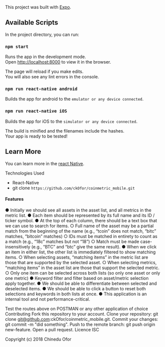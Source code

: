 This project was built with [Expo](https://expo.dev/).

## Available Scripts

In the project directory, you can run:

### `npm start`

Runs the app in the development mode.<br>
Open [http://localhost:8000](http://localhost:3000) to view it in the browser.

The page will reload if you make edits.<br>
You will also see any lint errors in the console.

### `npm run react-native android`

Builds the app for android to the `emulator or any device connected`.<br>

### `npm run react-native iOS`

Builds the app for iOS to the `simulator or any device connected`.<br>

The build is minified and the filenames include the hashes.<br>
Your app is ready to be tested!

## Learn More

You can learn more in the [react Native](https://reactnative.dev/).

Technologies Used
* React-Native
* git clone ```https://github.com/ckOfor/coinmetric_mobile.git```

#### Features
● Initially we should see all assets in the asset list, and all metrics in the metric list.
● Each item should be represented by its full name and its ID / ticker symbol.
● At the top of each column, there should be a text box that we can use to search for items.
○ Full name of the asset may be a partial match from the beginning of the name (e.g., “tcoin” does not match, “bitc” matches, “bitcoin” matches)
○ IDs must be matched in entirety to count as a match (e.g., “18c” matches but not “18”)
○ Match must be made case-insensitively (e.g., “BTC” and “btc” give the same result).
● When we click an item in either list, the other list is immediately filtered to show matching
items.
○ When selecting assets, “matching items” in the metric list are those that are supported
by the selected asset.
○ When selecting metrics, “matching items” in the asset list are those that support the
selected metric.
○ Only one item can be selected across both lists (so only one asset or only one metric)
● Keyword filter and filter based on asset/metric selection apply together.
● We should be able to differentiate between selected and deselected items.
● We should be able to click a button to reset both selections and keywords in both lists at once.
● This application is an internal tool and not performance-critical.

Test the routes above on POSTMAN or any other application of choice
Contributing
Fork this repository to your account.
Clone your repository: git clone git@github.com:ckOfor/coinmetric_mobile.git.
Commit your changes: git commit -m "did something".
Push to the remote branch: git push origin new-feature.
Open a pull request.
Licence
ISC

Copyright (c) 2018 Chinedu Ofor
